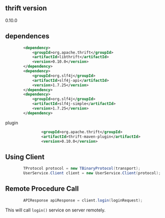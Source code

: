## thrift version
0.10.0

## dependences

```xml
        <dependency>
            <groupId>org.apache.thrift</groupId>
            <artifactId>libthrift</artifactId>
            <version>0.10.0</version>
        </dependency>
        <dependency>
            <groupId>org.slf4j</groupId>
            <artifactId>slf4j-api</artifactId>
            <version>1.7.25</version>
        </dependency>
        <dependency>
            <groupId>org.slf4j</groupId>
            <artifactId>slf4j-simple</artifactId>
            <version>1.7.25</version>
        </dependency>
```
plugin

```xml
                <groupId>org.apache.thrift</groupId>
                <artifactId>thrift-maven-plugin</artifactId>
                <version>0.10.0</version>
```

## Using Client

```java
        TProtocol protocol = new TBinaryProtocol(transport);
        UserService.Client client = new UserService.Client(protocol);
```

## Remote Procedure Call

```java
        APIResponse apiResponse = client.login(loginRequest);
```

This will call `login()` service on server remotely.